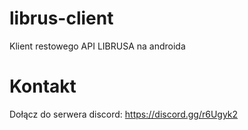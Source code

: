 # librus-client
Klient restowego API LIBRUSA na androida

# Kontakt
Dołącz do serwera discord: https://discord.gg/r6Ugyk2

